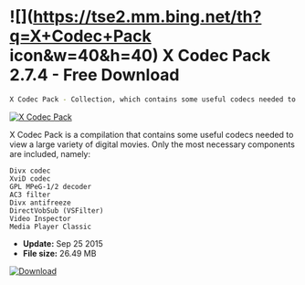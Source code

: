 # ![](https://tse2.mm.bing.net/th?q=X+Codec+Pack icon&w=40&h=40) X Codec Pack 2.7.4 - Free Download

```sh
X Codec Pack - Collection, which contains some useful codecs needed to view a large variety of digital movies
```
[![X Codec Pack](https://gallery.dpcdn.pl/imgc/Tools/1405/g_-_420x350_1.5_-_x20110105123951_00.png)](https://softexe.net/win/multimedia/video/x-codec-pack:gabf.html)

X Codec Pack is a compilation that contains some useful codecs needed to view a large variety of digital movies. Only the most necessary components are included, namely:

    Divx codec
    XviD codec
    GPL MPeG-1/2 decoder
    AC3 filter
    Divx antifreeze
    DirectVobSub (VSFilter)
    Video Inspector
    Media Player Classic


- **Update:** Sep 25 2015
- **File size:** 26.49 MB

[![Download](https://cdn.softexe.net/static/img/download.png)](https://softexe.net/win/multimedia/video/x-codec-pack:gabf.html)

